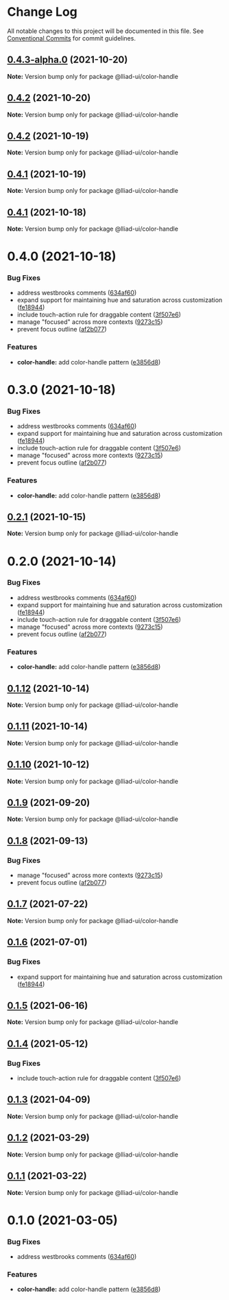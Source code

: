 # Change Log

All notable changes to this project will be documented in this file.
See [Conventional Commits](https://conventionalcommits.org) for commit guidelines.

## [0.4.3-alpha.0](https://github.com/gaoding-inc/Iliad-ui/compare/@lliad-ui/color-handle@0.4.2...@lliad-ui/color-handle@0.4.3-alpha.0) (2021-10-20)

**Note:** Version bump only for package @lliad-ui/color-handle





## [0.4.2](https://github.com/gaoding-inc/Iliad-ui/compare/@lliad-ui/color-handle@0.4.1...@lliad-ui/color-handle@0.4.2) (2021-10-20)

**Note:** Version bump only for package @lliad-ui/color-handle





## [0.4.2](https://github.com/gaoding-inc/Iliad-ui/compare/@lliad-ui/color-handle@0.4.1...@lliad-ui/color-handle@0.4.2) (2021-10-19)

**Note:** Version bump only for package @lliad-ui/color-handle





## [0.4.1](https://github.com/gaoding-inc/Iliad-ui/compare/@lliad-ui/color-handle@0.4.0...@lliad-ui/color-handle@0.4.1) (2021-10-19)

**Note:** Version bump only for package @lliad-ui/color-handle





## [0.4.1](https://github.com/gaoding-inc/Iliad-ui/compare/@lliad-ui/color-handle@0.4.0...@lliad-ui/color-handle@0.4.1) (2021-10-18)

**Note:** Version bump only for package @lliad-ui/color-handle





# 0.4.0 (2021-10-18)


### Bug Fixes

* address westbrooks comments ([634af60](https://github.com/gaoding-inc/Iliad-ui/commit/634af60f88b0c998b30697dfbd13c9c466ed539d))
* expand support for maintaining hue and saturation across customization ([fe18944](https://github.com/gaoding-inc/Iliad-ui/commit/fe18944da268bd16fbb3e643fa4695d7e2d0e5d7))
* include touch-action rule for draggable content ([3f507e6](https://github.com/gaoding-inc/Iliad-ui/commit/3f507e6dba718ae2b7415454eba859a9790e43e7))
* manage "focused" across more contexts ([9273c15](https://github.com/gaoding-inc/Iliad-ui/commit/9273c15144323bd8d62626b4e35b1975bffabf2a))
* prevent focus outline ([af2b077](https://github.com/gaoding-inc/Iliad-ui/commit/af2b07704ae01409649be3ee1b45c15463cd9baf))


### Features

* **color-handle:** add color-handle pattern ([e3856d8](https://github.com/gaoding-inc/Iliad-ui/commit/e3856d8894d91336d073c639b8fbc6f35d3d1276))





# 0.3.0 (2021-10-18)


### Bug Fixes

* address westbrooks comments ([634af60](https://github.com/gaoding-inc/Iliad-ui/commit/634af60f88b0c998b30697dfbd13c9c466ed539d))
* expand support for maintaining hue and saturation across customization ([fe18944](https://github.com/gaoding-inc/Iliad-ui/commit/fe18944da268bd16fbb3e643fa4695d7e2d0e5d7))
* include touch-action rule for draggable content ([3f507e6](https://github.com/gaoding-inc/Iliad-ui/commit/3f507e6dba718ae2b7415454eba859a9790e43e7))
* manage "focused" across more contexts ([9273c15](https://github.com/gaoding-inc/Iliad-ui/commit/9273c15144323bd8d62626b4e35b1975bffabf2a))
* prevent focus outline ([af2b077](https://github.com/gaoding-inc/Iliad-ui/commit/af2b07704ae01409649be3ee1b45c15463cd9baf))


### Features

* **color-handle:** add color-handle pattern ([e3856d8](https://github.com/gaoding-inc/Iliad-ui/commit/e3856d8894d91336d073c639b8fbc6f35d3d1276))





## [0.2.1](https://github.com/adobe/spectrum-web-components/compare/@lliad-ui/color-handle@0.2.0...@lliad-ui/color-handle@0.2.1) (2021-10-15)

**Note:** Version bump only for package @lliad-ui/color-handle

# 0.2.0 (2021-10-14)

### Bug Fixes

-   address westbrooks comments ([634af60](https://github.com/adobe/spectrum-web-components/commit/634af60f88b0c998b30697dfbd13c9c466ed539d))
-   expand support for maintaining hue and saturation across customization ([fe18944](https://github.com/adobe/spectrum-web-components/commit/fe18944da268bd16fbb3e643fa4695d7e2d0e5d7))
-   include touch-action rule for draggable content ([3f507e6](https://github.com/adobe/spectrum-web-components/commit/3f507e6dba718ae2b7415454eba859a9790e43e7))
-   manage "focused" across more contexts ([9273c15](https://github.com/adobe/spectrum-web-components/commit/9273c15144323bd8d62626b4e35b1975bffabf2a))
-   prevent focus outline ([af2b077](https://github.com/adobe/spectrum-web-components/commit/af2b07704ae01409649be3ee1b45c15463cd9baf))

### Features

-   **color-handle:** add color-handle pattern ([e3856d8](https://github.com/adobe/spectrum-web-components/commit/e3856d8894d91336d073c639b8fbc6f35d3d1276))

## [0.1.12](https://github.com/adobe/spectrum-web-components/compare/@lliad-ui/color-handle@0.1.10...@lliad-ui/color-handle@0.1.12) (2021-10-14)

**Note:** Version bump only for package @lliad-ui/color-handle

## [0.1.11](https://github.com/adobe/spectrum-web-components/compare/@lliad-ui/color-handle@0.1.10...@lliad-ui/color-handle@0.1.11) (2021-10-14)

**Note:** Version bump only for package @lliad-ui/color-handle

## [0.1.10](https://github.com/adobe/spectrum-web-components/compare/@lliad-ui/color-handle@0.1.9...@lliad-ui/color-handle@0.1.10) (2021-10-12)

**Note:** Version bump only for package @lliad-ui/color-handle

## [0.1.9](https://github.com/adobe/spectrum-web-components/compare/@lliad-ui/color-handle@0.1.8...@lliad-ui/color-handle@0.1.9) (2021-09-20)

**Note:** Version bump only for package @lliad-ui/color-handle

## [0.1.8](https://github.com/adobe/spectrum-web-components/compare/@lliad-ui/color-handle@0.1.7...@lliad-ui/color-handle@0.1.8) (2021-09-13)

### Bug Fixes

-   manage "focused" across more contexts ([9273c15](https://github.com/adobe/spectrum-web-components/commit/9273c15144323bd8d62626b4e35b1975bffabf2a))
-   prevent focus outline ([af2b077](https://github.com/adobe/spectrum-web-components/commit/af2b07704ae01409649be3ee1b45c15463cd9baf))

## [0.1.7](https://github.com/adobe/spectrum-web-components/compare/@lliad-ui/color-handle@0.1.6...@lliad-ui/color-handle@0.1.7) (2021-07-22)

**Note:** Version bump only for package @lliad-ui/color-handle

## [0.1.6](https://github.com/adobe/spectrum-web-components/compare/@lliad-ui/color-handle@0.1.5...@lliad-ui/color-handle@0.1.6) (2021-07-01)

### Bug Fixes

-   expand support for maintaining hue and saturation across customization ([fe18944](https://github.com/adobe/spectrum-web-components/commit/fe18944da268bd16fbb3e643fa4695d7e2d0e5d7))

## [0.1.5](https://github.com/adobe/spectrum-web-components/compare/@lliad-ui/color-handle@0.1.4...@lliad-ui/color-handle@0.1.5) (2021-06-16)

**Note:** Version bump only for package @lliad-ui/color-handle

## [0.1.4](https://github.com/adobe/spectrum-web-components/compare/@lliad-ui/color-handle@0.1.3...@lliad-ui/color-handle@0.1.4) (2021-05-12)

### Bug Fixes

-   include touch-action rule for draggable content ([3f507e6](https://github.com/adobe/spectrum-web-components/commit/3f507e6dba718ae2b7415454eba859a9790e43e7))

## [0.1.3](https://github.com/adobe/spectrum-web-components/compare/@lliad-ui/color-handle@0.1.2...@lliad-ui/color-handle@0.1.3) (2021-04-09)

**Note:** Version bump only for package @lliad-ui/color-handle

## [0.1.2](https://github.com/adobe/spectrum-web-components/compare/@lliad-ui/color-handle@0.1.1...@lliad-ui/color-handle@0.1.2) (2021-03-29)

**Note:** Version bump only for package @lliad-ui/color-handle

## [0.1.1](https://github.com/adobe/spectrum-web-components/compare/@lliad-ui/color-handle@0.1.0...@lliad-ui/color-handle@0.1.1) (2021-03-22)

**Note:** Version bump only for package @lliad-ui/color-handle

# 0.1.0 (2021-03-05)

### Bug Fixes

-   address westbrooks comments ([634af60](https://github.com/adobe/spectrum-web-components/commit/634af60f88b0c998b30697dfbd13c9c466ed539d))

### Features

-   **color-handle:** add color-handle pattern ([e3856d8](https://github.com/adobe/spectrum-web-components/commit/e3856d8894d91336d073c639b8fbc6f35d3d1276))
